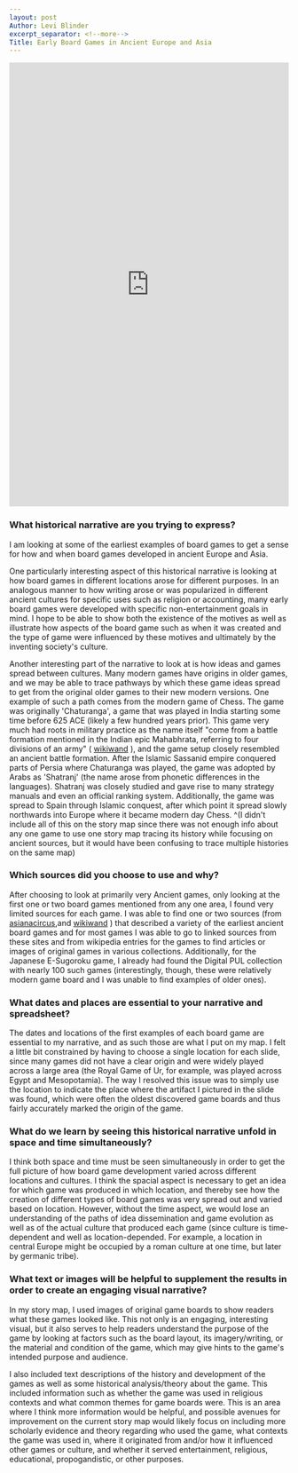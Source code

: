```yaml
---
layout: post
Author: Levi Blinder
excerpt_separator: <!--more-->
Title: Early Board Games in Ancient Europe and Asia
---
```

<iframe src="https://uploads.knightlab.com/storymapjs/3300ccceabf8b03fdd288fe840c4eea8/dta-2-storymap/index.html" frameborder="0" width="100%" height="800"></iframe>


<!--more-->

### What historical narrative are you trying to express?

I am looking at some of the earliest examples of board games to get a sense for how and when board games developed in ancient Europe and Asia.

One particularly interesting aspect of this historical narrative is looking at how board games in different locations arose for different purposes. In an analogous manner to how writing arose or was popularized in different ancient cultures for specific uses such as religion or accounting, many early board games were developed with specific non-entertainment goals in mind. I hope to be able to show both the existence of the motives as well as illustrate how aspects of the board game such as when it was created and the type of game were influenced by these motives and ultimately by the inventing society's culture.

Another interesting part of the narrative to look at is how ideas and games spread between cultures. Many modern games have origins in older games, and we may be able to trace pathways by which these game ideas spread to get from the original older games to their new modern versions. One example of such a path comes from the modern game of Chess. The game was originally 'Chaturanga', a game that was played in India starting some time before 625 ACE (likely a few hundred years prior). This game very much had roots in military practice as the name itself "come from a battle formation mentioned in the Indian epic Mahabhrata, referring to four divisions of an army" ( [wikiwand](https://www.wikiwand.com/en/Chaturanga) ), and the game setup closely resembled an ancient battle formation. After the Islamic Sassanid empire conquered parts of Persia where Chaturanga was played, the game was adopted by Arabs as 'Shatranj' (the name arose from phonetic differences in the languages). Shatranj was closely studied and gave rise to many strategy manuals and even an official ranking system. Additionally, the game was spread to Spain through Islamic conquest, after which point it spread slowly northwards into Europe where it became modern day Chess.
^(I didn't include all of this on the story map since there was not enough info about any one game to use one story map tracing its history while focusing on ancient sources, but it would have been confusing to trace multiple histories on the same map)

### Which sources did you choose to use and why?

After choosing to look at primarily very Ancient games, only looking at the first one or two board games mentioned from any one area, I found very limited sources for each game. I was able to find one or two sources (from [asianacircus](https://asianacircus.com/ancient-board-games-from-around-the-world/),and [wikiwand](https://www.wikiwand.com/en/History_of_games#/google_vignette) ) that described a variety of the earliest ancient board games and for most games I was able to go to linked sources from these sites and from wikipedia entries for the games to find articles or images of original games in various collections. Additionally, for the Japanese E-Sugoroku game, I already had found the Digital PUL collection with nearly 100 such games (interestingly, though, these were relatively modern game board and I was unable to find examples of older ones).

### What dates and places are essential to your narrative and spreadsheet?

The dates and locations of the first examples of each board game are essential to my narrative, and as such those are what I put on my map. I felt a little bit constrained by having to choose a single location for each slide, since many games did not have a clear origin and were widely played across a large area (the Royal Game of Ur, for example, was played across Egypt and Mesopotamia). The way I resolved this issue was to simply use the location to indicate the place where the artifact I pictured in the slide was found, which were often the oldest discovered game boards and thus fairly accurately marked the origin of the game.

### What do we learn by seeing this historical narrative unfold in space and time simultaneously?

I think both space and time must be seen simultaneously in order to get the full picture of how board game development varied across different locations and cultures. I think the spacial aspect is necessary to get an idea for which game was produced in which location, and thereby see how the creation of different types of board games was very spread out and varied based on location. However, without the time aspect, we would lose an understanding of the paths of idea dissemination and game evolution as well as of the actual culture that produced each game (since culture is time-dependent and well as location-depended. For example, a location in central Europe might be occupied by a roman culture at one time, but later by germanic tribe).

### What text or images will be helpful to supplement the results in order to create an engaging visual narrative?

In my story map, I used images of original game boards to show readers what these games looked like. This not only is an engaging, interesting visual, but it also serves to help readers understand the purpose of the game by looking at factors such as the board layout, its imagery/writing, or the material and condition of the game, which may give hints to the game's intended purpose and audience.

I also included text descriptions of the history and development of the games as well as some historical analysis/theory about the game. This included information such as whether the game was used in religious contexts and what common themes for game boards were. This is an area where I think more information would be helpful, and possible avenues for improvement on the current story map would likely focus on including more scholarly evidence and theory regarding who used the game, what contexts the game was used in, where it originated from and/or how it influenced other games or culture, and whether it served entertainment, religious, educational, propogandistic, or other purposes.
